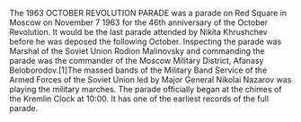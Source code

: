 The 1963 OCTOBER REVOLUTION PARADE was a parade on Red Square in Moscow on November 7 1963 for the 46th anniversary of the October Revolution. It would be the last parade attended by Nikita Khrushchev before he was deposed the following October. Inspecting the parade was Marshal of the Soviet Union Rodion Malinovsky and commanding the parade was the commander of the Moscow Military District, Afanasy Beloborodov.[1]The massed bands of the Military Band Service of the Armed Forces of the Soviet Union led by Major General Nikolai Nazarov was playing the military marches. The parade officially began at the chimes of the Kremlin Clock at 10:00. It has one of the earliest records of the full parade.
